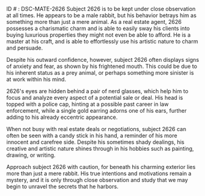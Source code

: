 ID # : DSC-MATE-2626
Subject 2626 is to be kept under close observation at all times. He appears to be a male rabbit, but his behavior betrays him as something more than just a mere animal. As a real estate agent, 2626 possesses a charismatic charm and is able to easily sway his clients into buying luxurious properties they might not even be able to afford. He is a master at his craft, and is able to effortlessly use his artistic nature to charm and persuade.

Despite his outward confidence, however, subject 2626 often displays signs of anxiety and fear, as shown by his frightened mouth. This could be due to his inherent status as a prey animal, or perhaps something more sinister is at work within his mind.

2626's eyes are hidden behind a pair of nerd glasses, which help him to focus and analyze every aspect of a potential sale or deal. His head is topped with a police cap, hinting at a possible past career in law enforcement, while a single gold earring adorns one of his ears, further adding to his already eccentric appearance.

When not busy with real estate deals or negotiations, subject 2626 can often be seen with a candy stick in his hand, a reminder of his more innocent and carefree side. Despite his sometimes shady dealings, his creative and artistic nature shines through in his hobbies such as painting, drawing, or writing.

Approach subject 2626 with caution, for beneath his charming exterior lies more than just a mere rabbit. His true intentions and motivations remain a mystery, and it is only through close observation and study that we may begin to unravel the secrets that he harbors.